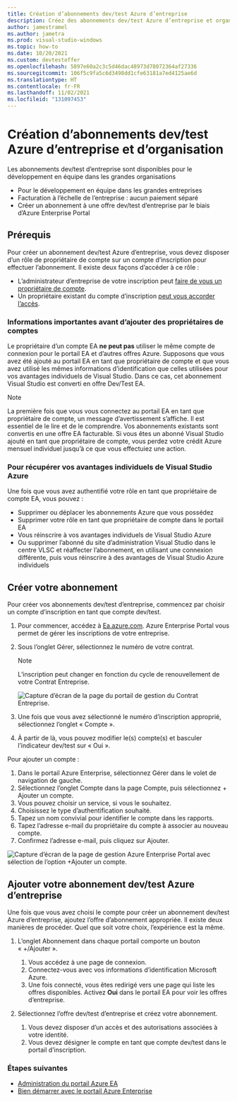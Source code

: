 ```yaml
---
title: Création d’abonnements dev/test Azure d’entreprise
description: Créez des abonnements dev/test Azure d’entreprise et organisationnels pour les équipes et les grandes organisations.
author: jamestramel
ms.author: jametra
ms.prod: visual-studio-windows
ms.topic: how-to
ms.date: 10/20/2021
ms.custom: devtestoffer
ms.openlocfilehash: 5897e60a2c3c5d46dac48973d78072364af27336
ms.sourcegitcommit: 106f5c9fa5c6d3498dd1cfe63181a7ed4125ae6d
ms.translationtype: HT
ms.contentlocale: fr-FR
ms.lasthandoff: 11/02/2021
ms.locfileid: "131097453"
---
```

# <a name="creating-enterprise-and-organization-azure-devtest-subscriptions"></a>Création d’abonnements dev/test Azure d’entreprise et d’organisation

Les abonnements dev/test d’entreprise sont disponibles pour le développement en équipe dans les grandes organisations

- Pour le développement en équipe dans les grandes entreprises  
- Facturation à l’échelle de l’entreprise : aucun paiement séparé  
- Créer un abonnement à une offre dev/test d’entreprise par le biais d’Azure Enterprise Portal  

## <a name="prerequisites"></a>Prérequis

Pour créer un abonnement dev/test Azure d’entreprise, vous devez disposer d’un rôle de propriétaire de compte sur un compte d’inscription pour effectuer l’abonnement. Il existe deux façons d’accéder à ce rôle :  

- L’administrateur d’entreprise de votre inscription peut [faire de vous un propriétaire de compte](../../cost-management-billing/manage/grant-access-to-create-subscription.md).  
- Un propriétaire existant du compte d’inscription [peut vous accorder l’accès](../../cost-management-billing/manage/grant-access-to-create-subscription.md).  

### <a name="important-information-before-you-add-account-owners"></a>Informations importantes avant d’ajouter des propriétaires de comptes

Le propriétaire d’un compte EA **ne peut pas** utiliser le même compte de connexion pour le portail EA et d’autres offres Azure. Supposons que vous avez été ajouté au portail EA en tant que propriétaire de compte et que vous avez utilisé les mêmes informations d’identification que celles utilisées pour vos avantages individuels de Visual Studio. Dans ce cas, cet abonnement Visual Studio est converti en offre Dev/Test EA.  

> [!Note]  
> La première fois que vous vous connectez au portail EA en tant que propriétaire de compte, un message d’avertissement s’affiche. Il est essentiel de le lire et de le comprendre. Vos abonnements existants sont convertis en une offre EA facturable. Si vous êtes un abonné Visual Studio ajouté en tant que propriétaire de compte, vous perdez votre crédit Azure mensuel individuel jusqu’à ce que vous effectuiez une action.

### <a name="to-recover-your-individual-visual-studio-azure-benefits"></a>Pour récupérer vos avantages individuels de Visual Studio Azure  

Une fois que vous avez authentifié votre rôle en tant que propriétaire de compte EA, vous pouvez :  

- Supprimer ou déplacer les abonnements Azure que vous possédez  
- Supprimer votre rôle en tant que propriétaire de compte dans le portail EA  
- Vous réinscrire à vos avantages individuels de Visual Studio Azure  
- Ou supprimer l’abonné du site d’administration Visual Studio dans le centre VLSC et réaffecter l’abonnement, en utilisant une connexion différente, puis vous réinscrire à des avantages de Visual Studio Azure individuels  

## <a name="create-your-subscription"></a>Créer votre abonnement

Pour créer vos abonnements dev/test d’entreprise, commencez par choisir un compte d’inscription en tant que compte dev/test.  

1. Pour commencer, accédez à [Ea.azure.com](https://ea.azure.com). Azure Enterprise Portal vous permet de gérer les inscriptions de votre entreprise.  
2. Sous l’onglet Gérer, sélectionnez le numéro de votre contrat.  

    > [!Note]
    > L’inscription peut changer en fonction du cycle de renouvellement de votre Contrat Entreprise.
    
    ![Capture d’écran de la page du portail de gestion du Contrat Entreprise.](media/quickstart-create-enterprise-devtest-subscriptions/ea-manage-portal.png "Gérez les inscriptions de votre entreprise à partir d’Azure Enterprise Portal.")
    
3. Une fois que vous avez sélectionné le numéro d’inscription approprié, sélectionnez l’onglet « Compte ».  
4. À partir de là, vous pouvez modifier le(s) compte(s) et basculer l’indicateur dev/test sur « Oui ».  

Pour ajouter un compte :  

1. Dans le portail Azure Enterprise, sélectionnez Gérer dans le volet de navigation de gauche.  
2. Sélectionnez l’onglet Compte dans la page Compte, puis sélectionnez + Ajouter un compte.  
3. Vous pouvez choisir un service, si vous le souhaitez.
4. Choisissez le type d’authentification souhaité.  
5. Tapez un nom convivial pour identifier le compte dans les rapports.  
6. Tapez l’adresse e-mail du propriétaire du compte à associer au nouveau compte.  
7. Confirmez l’adresse e-mail, puis cliquez sur Ajouter.  

![Capture d’écran de la page de gestion Azure Enterprise Portal avec sélection de l’option +Ajouter un compte.](media/quickstart-create-enterprise-devtest-subscriptions/add-account.png "Cliquez sur Ajouter un compte.")

## <a name="add-your-azure-enterprise-devtest-subscription"></a>Ajouter votre abonnement dev/test Azure d’entreprise

Une fois que vous avez choisi le compte pour créer un abonnement dev/test Azure d’entreprise, ajoutez l’offre d’abonnement appropriée. Il existe deux manières de procéder. Quel que soit votre choix, l’expérience est la même.  

1. L’onglet Abonnement dans chaque portail comporte un bouton « +/Ajouter ». 
    1. Vous accédez à une page de connexion.
    1. Connectez-vous avec vos informations d’identification Microsoft Azure.
    1. Une fois connecté, vous êtes redirigé vers une page qui liste les offres disponibles. Activez **Oui** dans le portail EA pour voir les offres d’entreprise.
    
1. Sélectionnez l’offre dev/test d’entreprise et créez votre abonnement.
    1. Vous devez disposer d’un accès et des autorisations associées à votre identité.
    1. Vous devez désigner le compte en tant que compte dev/test dans le portail d’inscription.

### <a name="next-steps"></a>Étapes suivantes  

- [Administration du portail Azure EA](../../cost-management-billing/manage/ea-portal-administration.md)
- [Bien démarrer avec le portail Azure Enterprise](../../cost-management-billing/manage/ea-portal-get-started.md)
